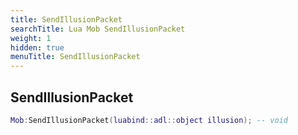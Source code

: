 ```yaml
---
title: SendIllusionPacket
searchTitle: Lua Mob SendIllusionPacket
weight: 1
hidden: true
menuTitle: SendIllusionPacket
---
```

## SendIllusionPacket
```lua
Mob:SendIllusionPacket(luabind::adl::object illusion); -- void
```